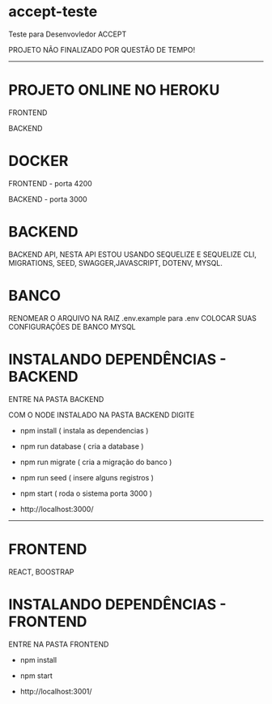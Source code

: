 # accept-teste
 Teste para Desenvovledor ACCEPT

PROJETO NÃO FINALIZADO POR QUESTÃO DE TEMPO!
_____________________________________________________________________________________________________________________________________________________________________
# PROJETO ONLINE NO HEROKU
FRONTEND

BACKEND

# DOCKER
FRONTEND - porta 4200

BACKEND - porta 3000


# BACKEND
BACKEND API, NESTA API ESTOU USANDO SEQUELIZE E SEQUELIZE CLI, MIGRATIONS, SEED, SWAGGER,JAVASCRIPT, DOTENV, MYSQL.

# BANCO 
RENOMEAR O ARQUIVO NA RAIZ .env.example para .env 
  COLOCAR SUAS CONFIGURAÇÕES DE BANCO MYSQL
  
# INSTALANDO DEPENDÊNCIAS - BACKEND
  ENTRE NA PASTA BACKEND
  
  COM O NODE INSTALADO NA PASTA BACKEND DIGITE
   - npm install ( instala as dependencias )
   - npm run database ( cria a database )
   - npm run migrate ( cria a migração do banco )
   - npm run seed ( insere alguns registros )
   - npm start ( roda o sistema porta 3000 )
 
 - http://localhost:3000/
  ____________________________________________________________________________________________________________________________________________________________________
# FRONTEND
REACT, BOOSTRAP

# INSTALANDO DEPENDÊNCIAS - FRONTEND
  ENTRE NA PASTA FRONTEND
  - npm install
  - npm start

 - http://localhost:3001/
